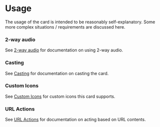 # Usage

The usage of the card is intended to be reasonably self-explanatory. Some more
complex situations / requirements are discussed here.

### 2-way audio

See [2-way audio](2-way-audio.md) for documentation on using 2-way audio.

### Casting

See [Casting](casting.md) for documentation on casting the card.

### Custom Icons

See [Custom Icons](custom-icons.md) for custom icons this card supports.

### URL Actions

See [URL Actions](url-actions.md) for documentation on acting based on URL contents.
